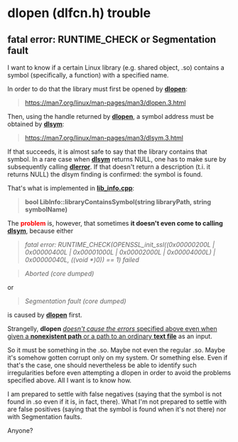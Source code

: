 # dlopen (dlfcn.h) trouble
## fatal error: RUNTIME_CHECK or Segmentation fault

I want to know if a certain Linux library (e.g. shared object, .so) contains a symbol (specifically, a function) with a specified name.

In order to do that the library must first be opened by <b><u>dlopen</u></b>:

> https://man7.org/linux/man-pages/man3/dlopen.3.html

Then, using the handle returned by <b><u>dlopen</u></b>, a symbol address must be obtained by <b><u>dlsym</u></b>:

> https://man7.org/linux/man-pages/man3/dlsym.3.html

If that succeeds, it is almost safe to say that the library contains that symbol. In a rare case when <b><u>dlsym</u></b> returns NULL, one has to make sure by subsequently calling <b><u>dlerror</u></b>. If that doesn't return a description (t.i. it returns NULL) the dlsym finding is confirmed: the symbol is found.

That's what is implemented in <b><u>lib_info.cpp</b></u>:

> <b>bool LibInfo::libraryContainsSymbol(string libraryPath, string symbolName)</b>

The <b><span style="color:red">problem</span></b> is, however, that sometimes <b>it doesn't even come to calling <u>dlsym</u></b>, because either

> <i>fatal error: RUNTIME_CHECK(OPENSSL_init_ssl((0x00000200L | 0x00000400L | 0x00001000L | 0x00002000L | 0x00004000L) | 0x00000040L, ((void *)0)) == 1) failed</i>

> <i>Aborted (core dumped)</i>

or
> <i>Segmentation fault (core dumped)</i>

is caused by <b><u>dlopen</u></b> first.

Strangelly, <b>dlopen</b> <u><i>doesn't cause the errors</i> specified above even when given a <b>nonexistent path</b> or a path to an ordinary <b>text file</b></u> as an input.

So it must be something in the .so. Maybe not even the regular .so. Maybe it's somehow gotten corrupt only on my system. Or something else. Even if that's the case, one should nevertheless be able to identify such irregularities before even attempting a dlopen in order to avoid the problems specified above. All I want is to know how.

I am prepared to settle with false negatives (saying that the symbol is not found in .so even if it is, in fact, there). What I'm not prepared to settle with are false positives (saying that the symbol is found when it's not there) nor with Segmentation faults.

Anyone?

